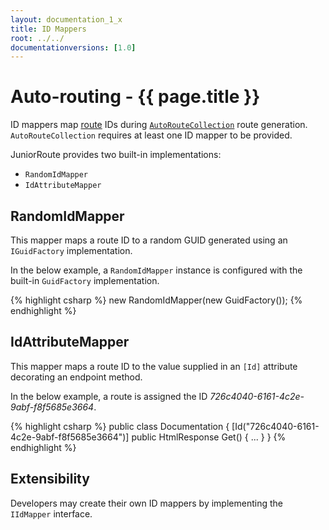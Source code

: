 ```yaml
---
layout: documentation_1_x
title: ID Mappers
root: ../../
documentationversions: [1.0]
---
```

Auto-routing - {{ page.title }}
=
ID mappers map [route](routes.html) IDs during [```AutoRouteCollection```](autoroutecollection.html) route generation. ```AutoRouteCollection``` requires at least one ID mapper to be provided.

JuniorRoute provides two built-in implementations:
* ```RandomIdMapper```
* ```IdAttributeMapper```

RandomIdMapper
-
This mapper maps a route ID to a random GUID generated using an ```IGuidFactory``` implementation.

In the below example, a ```RandomIdMapper``` instance is configured with the built-in ```GuidFactory``` implementation.

{% highlight csharp %}
new RandomIdMapper(new GuidFactory());
{% endhighlight %}

IdAttributeMapper
-
This mapper maps a route ID to the value supplied in an ```[Id]``` attribute decorating an endpoint method.

In the below example, a route is assigned the ID *726c4040-6161-4c2e-9abf-f8f5685e3664*.

{% highlight csharp %}
public class Documentation
{
  [Id("726c4040-6161-4c2e-9abf-f8f5685e3664")]
  public HtmlResponse Get()
  {
    ...
  }
}
{% endhighlight %}

Extensibility
-
Developers may create their own ID mappers by implementing the ```IIdMapper``` interface.